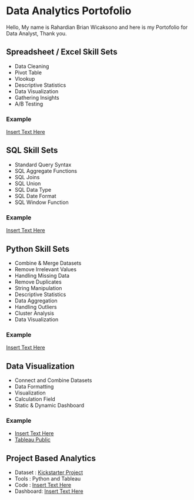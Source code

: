 # Data Analytics Portofolio
Hello, My name is Rahardian Brian Wicaksono and here is my Portofolio for Data Analyst, Thank you.
## Spreadsheet / Excel Skill Sets
- Data Cleaning
- Pivot Table
- Vlookup
- Descriptive Statistics
- Data Visualization
- Gathering Insights
- A/B Testing
### Example
[Insert Text Here](INSERT-LINK-HERE)
  
## SQL Skill Sets
- Standard Query Syntax
- SQL Aggregate Functions
- SQL Joins
- SQL Union
- SQL Data Type
- SQL Date Format
- SQL Window Function
### Example
[Insert Text Here](INSERT-LINK-HERE)

## Python Skill Sets
- Combine & Merge Datasets
- Remove Irrelevant Values
- Handling Missing Data
- Remove Duplicates
- String Manipulation
- Descriptive Statistics
- Data Aggregation
- Handling Outliers
- Cluster Analysis
- Data Visualization
### Example
[Insert Text Here](INSERT-LINK-HERE)

## Data Visualization
- Connect and Combine Datasets
- Data Formatting
- Visualization
- Calculation Field
- Static & Dynamic Dashboard
### Example
- [Insert Text Here](INSERT-LINK-HERE)
- [Tableau Public](https://public.tableau.com/app/profile/rahardian.brian.wicaksono)

## Project Based Analytics
- Dataset  : [Kickstarter Project](https://www.mavenanalytics.io/data-playground?page=4)
- Tools    : Python and Tableau
- Code     : [Insert Text Here](INSERT-LINK-HERE)
- Dashboard: [Insert Text Here](INSERT-LINK-HERE)
